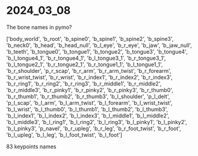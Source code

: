 # 2024_03_08

The bone names in pymo?

['body_world', 'b_root', 'b_spine0', 'b_spine1', 'b_spine2', 'b_spine3', 'b_neck0', 'b_head', 'b_head_null', 'b_l_eye', 'b_r_eye', 'b_jaw', 'b_jaw_null', 'b_teeth', 'b_tongue0', 'b_tongue1', 'b_tongue2', 'b_tongue3', 'b_tongue4', 'b_l_tongue4_1', 'b_r_tongue4_1', 'b_l_tongue3_1', 'b_r_tongue3_1', 'b_l_tongue2_1', 'b_r_tongue2_1', 'b_r_tongue1_1', 'b_l_tongue1_1', 'b_r_shoulder', 'p_r_scap', 'b_r_arm', 'b_r_arm_twist', 'b_r_forearm', 'b_r_wrist_twist', 'b_r_wrist', 'b_r_index1', 'b_r_index2', 'b_r_index3', 'b_r_ring1', 'b_r_ring2', 'b_r_ring3', 'b_r_middle1', 'b_r_middle2', 'b_r_middle3', 'b_r_pinky1', 'b_r_pinky2', 'b_r_pinky3', 'b_r_thumb0', 'b_r_thumb1', 'b_r_thumb2', 'b_r_thumb3', 'b_l_shoulder', 'p_l_delt', 'p_l_scap', 'b_l_arm', 'b_l_arm_twist', 'b_l_forearm', 'b_l_wrist_twist', 'b_l_wrist', 'b_l_thumb0', 'b_l_thumb1', 'b_l_thumb2', 'b_l_thumb3', 'b_l_index1', 'b_l_index2', 'b_l_index3', 'b_l_middle1', 'b_l_middle2', 'b_l_middle3', 'b_l_ring1', 'b_l_ring2', 'b_l_ring3', 'b_l_pinky1', 'b_l_pinky2', 'b_l_pinky3', 'p_navel', 'b_r_upleg', 'b_r_leg', 'b_r_foot_twist', 'b_r_foot', 'b_l_upleg', 'b_l_leg', 'b_l_foot_twist', 'b_l_foot']



83 keypoints names



